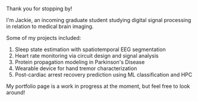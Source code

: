Thank you for stopping by!

I'm Jackie, an incoming graduate student studying digital signal processing in relation to medical brain imaging.

Some of my projects included:
  1. Sleep state estimation with spatiotemporal EEG segmentation
  2. Heart rate monitoring via circuit design and signal analysis
  4. Protein propagation modeling in Parkinson's Disease
  5. Wearable device for hand tremor characterization
  6. Post-cardiac arrest recovery prediction using ML classification and HPC

My portfolio page is a work in progress at the moment, but feel free to look around!
